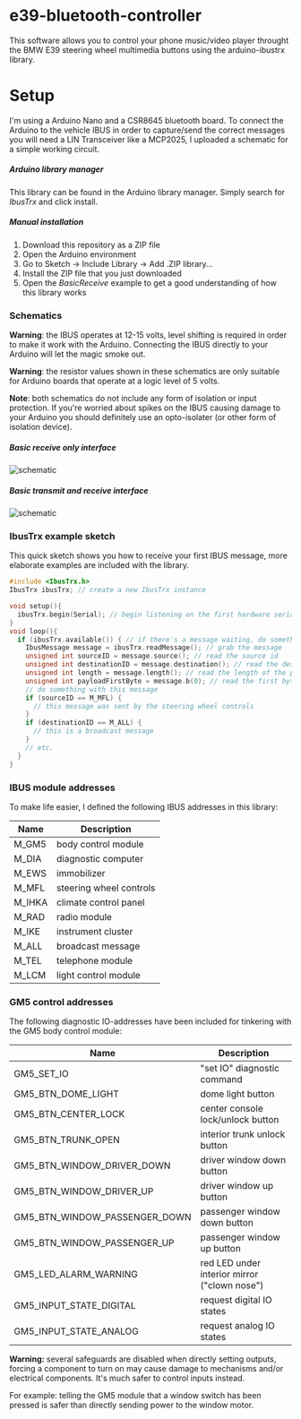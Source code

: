 # e39-bluetooth-controller

This software allows you to control your phone music/video player throught the BMW E39 steering wheel multimedia buttons using the arduino-ibustrx library.

# Setup

I'm using a Arduino Nano and a CSR8645 bluetooth board. To connect the Arduino to the vehicle IBUS in order to capture/send the correct messages you will need a LIN Transceiver like a MCP2025, I uploaded a schematic for a simple working circuit.

##### Arduino library manager
This library can be found in the Arduino library manager. Simply search for *IbusTrx* and click install.

##### Manual installation
1. Download this repository as a ZIP file
1. Open the Arduino environment
1. Go to Sketch -> Include Library -> Add .ZIP library...
1. Install the ZIP file that you just downloaded
1. Open the *BasicReceive* example to get a good understanding of how this library works


### Schematics

**Warning**: the IBUS operates at 12-15 volts, level shifting is required in order to make it work with the Arduino. Connecting the IBUS directly to your Arduino will let the magic smoke out.

**Warning**: the resistor values shown in these schematics are only suitable for Arduino boards that operate at a logic level of 5 volts.

**Note**: both schematics do not include any form of isolation or input protection. If you're worried about spikes on the IBUS causing damage to your Arduino you should definitely use an opto-isolater (or other form of isolation device).

##### Basic receive only interface

![schematic](https://raw.githubusercontent.com/just-oblivious/arduino-ibustrx/master/extras/basic-ibus-receive-interface.png)

##### Basic transmit and receive interface

![schematic](https://raw.githubusercontent.com/just-oblivious/arduino-ibustrx/master/extras/basic-ibus-transmit-receive-interface.png)


### IbusTrx example sketch

This quick sketch shows you how to receive your first IBUS message, more elaborate examples are included with the library.

```cpp
#include <IbusTrx.h>
IbusTrx ibusTrx; // create a new IbusTrx instance

void setup(){
  ibusTrx.begin(Serial); // begin listening on the first hardware serial port
}
void loop(){
  if (ibusTrx.available()) { // if there's a message waiting, do something with it
    IbusMessage message = ibusTrx.readMessage(); // grab the message
    unsigned int sourceID = message.source(); // read the source id
    unsigned int destinationID = message.destination(); // read the destination id
    unsigned int length = message.length(); // read the length of the payload
    unsigned int payloadFirstByte = message.b(0); // read the first byte of the payload
    // do something with this message
    if (sourceID == M_MFL) {
      // this message was sent by the steering wheel controls
    }
    if (destinationID == M_ALL) {
      // this is a broadcast message
    }
    // etc.
  }
}
```


### IBUS module addresses

To make life easier, I defined the following IBUS addresses in this library:

|Name|Description|
|-|-|
|M_GM5|body control module|
|M_DIA|diagnostic computer|
|M_EWS|immobilizer|
|M_MFL|steering wheel controls|
|M_IHKA|climate control panel|
|M_RAD|radio module|
|M_IKE|instrument cluster|
|M_ALL|broadcast message||
|M_TEL|telephone module|
|M_LCM|light control module|


### GM5 control addresses

The following diagnostic IO-addresses have been included for tinkering with the GM5 body control module:

|Name|Description|
|-|-|
|GM5_SET_IO | "set IO" diagnostic command|
|GM5_BTN_DOME_LIGHT | dome light button|
|GM5_BTN_CENTER_LOCK | center console lock/unlock button|
|GM5_BTN_TRUNK_OPEN | interior trunk unlock button|
|GM5_BTN_WINDOW_DRIVER_DOWN | driver window down button|
|GM5_BTN_WINDOW_DRIVER_UP | driver window up button|
|GM5_BTN_WINDOW_PASSENGER_DOWN | passenger window down button|
|GM5_BTN_WINDOW_PASSENGER_UP | passenger window up button|
|GM5_LED_ALARM_WARNING | red LED under interior mirror ("clown nose")|
|GM5_INPUT_STATE_DIGITAL | request digital IO states|
|GM5_INPUT_STATE_ANALOG | request analog IO states|

**Warning:** several safeguards are disabled when directly setting outputs, forcing a component to turn on may cause damage to mechanisms and/or electrical components. It's much safer to control inputs instead.

For example: telling the GM5 module that a window switch has been pressed is safer than directly sending power to the window motor.
